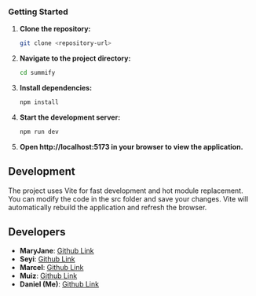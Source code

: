 ### Getting Started

1. **Clone the repository:**
   ```bash
   git clone <repository-url>
   ```
2. **Navigate to the project directory:**
   ```bash
   cd summify
   ```
3. **Install dependencies:**
   ```bash
   npm install
   ```
4. **Start the development server:**
   ```bash
   npm run dev
   ```
5. **Open http://localhost:5173 in your browser to view the application.**

## Development

The project uses Vite for fast development and hot module replacement. You can modify the code in the src folder and save your changes. Vite will automatically rebuild the application and refresh the browser.

## Developers

- **MaryJane**: [Github Link](https://github.com/QuintessaCodes)
- **Seyi**: [Github Link](https://github.com/MOON407-X)
- **Marcel**: [Github Link](https://github.com/Marcel-dev2009)
- **Muiz**: [Github Link](https://github.com/Charmingdc)
- **Daniel (Me)**: [Github Link](https://github.com/U22099)
